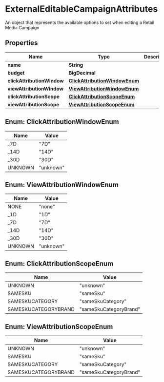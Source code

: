 

# ExternalEditableCampaignAttributes

An object that represents the available options to set when editing a Retail Media Campaign

## Properties

Name | Type | Description | Notes
------------ | ------------- | ------------- | -------------
**name** | **String** |  | 
**budget** | **BigDecimal** |  |  [optional]
**clickAttributionWindow** | [**ClickAttributionWindowEnum**](#ClickAttributionWindowEnum) |  | 
**viewAttributionWindow** | [**ViewAttributionWindowEnum**](#ViewAttributionWindowEnum) |  | 
**clickAttributionScope** | [**ClickAttributionScopeEnum**](#ClickAttributionScopeEnum) |  |  [optional]
**viewAttributionScope** | [**ViewAttributionScopeEnum**](#ViewAttributionScopeEnum) |  |  [optional]



## Enum: ClickAttributionWindowEnum

Name | Value
---- | -----
_7D | &quot;7D&quot;
_14D | &quot;14D&quot;
_30D | &quot;30D&quot;
UNKNOWN | &quot;unknown&quot;



## Enum: ViewAttributionWindowEnum

Name | Value
---- | -----
NONE | &quot;none&quot;
_1D | &quot;1D&quot;
_7D | &quot;7D&quot;
_14D | &quot;14D&quot;
_30D | &quot;30D&quot;
UNKNOWN | &quot;unknown&quot;



## Enum: ClickAttributionScopeEnum

Name | Value
---- | -----
UNKNOWN | &quot;unknown&quot;
SAMESKU | &quot;sameSku&quot;
SAMESKUCATEGORY | &quot;sameSkuCategory&quot;
SAMESKUCATEGORYBRAND | &quot;sameSkuCategoryBrand&quot;



## Enum: ViewAttributionScopeEnum

Name | Value
---- | -----
UNKNOWN | &quot;unknown&quot;
SAMESKU | &quot;sameSku&quot;
SAMESKUCATEGORY | &quot;sameSkuCategory&quot;
SAMESKUCATEGORYBRAND | &quot;sameSkuCategoryBrand&quot;



